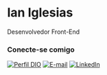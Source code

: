 # Ian Iglesias

Desenvolvedor Front-End

### Conecte-se comigo

[![Perfil DIO](https://img.shields.io/badge/-Meu%20Perfil%20na%20DIO-30A3DC?style=for-the-badge)](https://www.dio.me/users/ianiglesias_85612)
[![E-mail](https://img.shields.io/badge/-Email-000?style=for-the-badge&logo=microsoft-outlook&logoColor=E94D5F)](mailto:ianiglesias@zohomail.com)
[![LinkedIn](https://img.shields.io/badge/-LinkedIn-000?style=for-the-badge&logo=linkedin&logoColor=30A3DC)](https://www.linkedin.com/in/ianiglesias-developer/)
